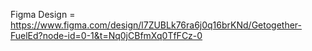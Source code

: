 Figma Design = https://www.figma.com/design/l7ZUBLk76ra6j0q16brKNd/Getogether-FuelEd?node-id=0-1&t=Nq0jCBfmXq0TfFCz-0

